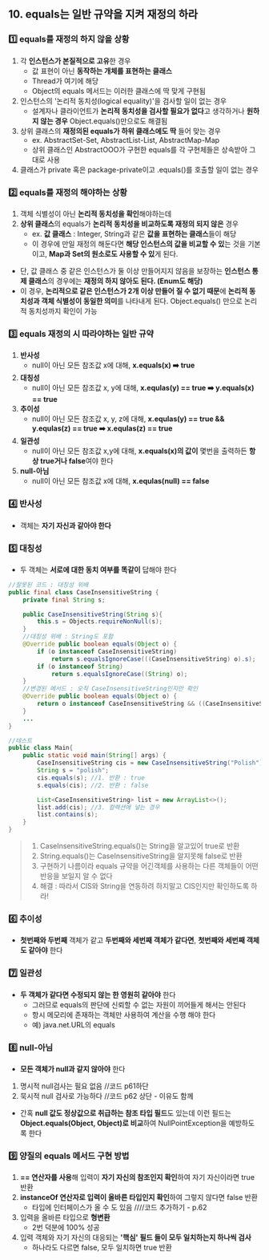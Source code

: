 ## 10. equals는 일반 규약을 지켜 재정의 하라
### 1️⃣ equals를 재정의 하지 않을 상황
1. 각 **인스턴스가 본질적으로 고유**한 경우
    * 값 표현이 아닌 **동작하는 개체를 표현하는 클래스**
    * Thread가 여기에 해당
    * Object의 equals 메서드는 이러한 클래스에 딱 맞게 구현됨
2. 인스턴스의 '논리적 동치성(logical equality)'을 검사할 일이 없는 경우
    * 설계자나 클라이언트가 **논리적 동치성을 검사할 필요가 없다**고 생각하거나 **원하지 않는 경우** Object.equals()만으로도 해결됨
3. 상위 클래스의 **재정의된 equals가 하위 클래스에도 딱** 들어 맞는 경우
    * ex. AbstractSet-Set, AbstractList-List, AbstractMap-Map
    * 상위 클래스인 AbstractOOO가 구현한 equals를 각 구현체들은 상속받아 그대로 사용
4. 클래스가 private 혹은 package-private이고 .equals()를 호출할 일이 없는 경우
### 2️⃣ equals를 재정의 해야하는 상황
1. 객체 식별성이 아닌 **논리적 동치성을 확인**해야하는데
2. **상위 클래스**의 equals가 **논리적 동치성을 비교하도록 재정의 되지 않은** 경우
    * ex. **값 클래스** : Integer, String과 같은 **값을 표현하는 클래스**들이 해당
    * 이 경우에 만일 재정의 해둔다면 **해당 인스턴스의 값을 비교할 수 있**는 것을 기본이고, **Map과 Set의 원소로도 사용할 수 있**게 된다.
* 단, 값 클래스 중 같은 인스턴스가 둘 이상 만들어지지 않음을 보장하는 **인스턴스 통제 클래스**의 경우에는 **재정의 하지 않아도 된다. (Enum도 해당)**
* 이 경우, **논리적으로 같은 인스턴스가 2개 이상 만들어 질 수 없기 때문**에 **논리적 동치성과 객체 식별성이 동일한 의미**를 나타내게 된다. Object.equals() 만으로 논리적 동치성까지 확인이 가능
### 3️⃣ equals 재정의 시 따라야하는 일반 규약
1. **반사성**
     * null이 아닌 모든 참조값 x에 대해, **x.equals(x) ➡️ true**
3. **대칭성**
     * null이 아닌 모든 참조값 x, y에 대해, **x.equlas(y) == true ➡️ y.equals(x) == true**
5. **추이성**
     * null이 아닌 모든 참조값 x, y, z에 대해, **x.equlas(y) == true &&
y.equlas(z) == true ➡️ x.equlas(z) == true**
7. **일관성**
     * null이 아닌 모든 참조값 x,y에 대해, **x.equals(x)의 값이** 몇번을 출력하든 **항상 true거나 false**여야 한다
9. **null-아님**
      * null이 아닌 모든 참조값 x에 대해, **x.equlas(null) == false**
### 4️⃣ 반사성
* 객체는 **자기 자신과 같아야 한다**
### 5️⃣ 대칭성
* 두 객체는 **서로에 대한 동치 여부를 똑같이** 답해야 한다
```java
//잘못된 코드 : 대칭성 위배
public final class CaseInsensitiveString {
    private final String s;

    public CaseInsensitiveString(String s){
        this.s = Objects.requireNonNull(s);
    }
    //대칭성 위배 : String도 포함
    @Override public boolean equals(Object o) {
        if (o instanceof CaseInsensitiveString)
            return s.equalsIgnoreCase(((CaseInsensitiveString) o).s);
        if (o instanceof String)
            return s.equalsIgnoreCase((String) o);
    }
    //변경된 메서드 : 오직 CaseInsensitiveString인지만 확인
    @Override public boolean equals(Object o) {
        return o instanceof CaseInsensitiveString && ((CaseInsensitiveString) o).s.equalsIgnoreCase(s); 
    }
    ...
}

//테스트
public class Main{
    public static void main(String[] args) {
        CaseInsensitiveString cis = new CaseInsensitiveString("Polish");
        String s = "polish";
        cis.equals(s); //1. 반환 : true
        s.equals(cis); //2. 반환 : false

        List<CaseInsensitiveString> list = new ArrayList<>();
        list.add(cis); //3. 컬렉션에 넣는 경우
        list.contains(s);
    }
}
```
> 1. CaseInsensitiveString.equals()는 String을 알고있어 true로 반환
> 2. String.equals()는 CaseInsensitiveString을 알지못해 false로 반환
> 3. 구현하기 나름이라 equals 규약을 어긴객체를 사용하는 다른 객체들이 어떤 반응을 보일지 알 수 없다
> 4. 해결 : 따라서 CIS와 String을 연동하려 하지말고 CIS인지만 확인하도록 하라!
### 6️⃣ 추이성 
* **첫번째와 두번째** 객체가 같고 **두번째와 세번째 객체가 같다면**, **첫번째와 세번째 객체도 같아야** 한다
### 7️⃣ 일관성
* **두 객체가 같다면 수정되지 않는 한 영원히 같아야** 한다
    * 그러므로 equals의 판단에 신뢰할 수 없는 자원이 끼어들게 해서는 안된다
    * 항시 메모리에 존재하는 객체만 사용하여 계산을 수행 해야 한다
    * 예) java.net.URL의 equals
### 8️⃣ null-아님
* **모든 객체가 null과 같지 않아야** 한다
1. 명시적 null검사는 필요 없음 //코드 p61하단
2. 묵시적 null 검사로 가능하다 //코드 p62 상단 - 이유도 함께
* 간혹 **null 값도 정상값으로 취급하는 참조 타입 필드**도 있는데 이런 필드는 **Object.equals(Object, Object)로 비교**하여 NullPointException을 예방하도록 한다
### 9️⃣ 양질의 equals 메서드 구현 방법
1. **== 연산자를 사용**해 입력이 **자기 자신의 참조인지 확인**하여 자기 자신이라면 true 반환
2. **instanceOf 연산자로 입력이 올바른 타입인지 확인**하여 그렇지 않다면 false 반환
    * 타입에 인터페이스가 올 수 도 있음 ////코드 추가하기 - p.62
3. 입력을 올바른 타입으로 **형변환**
    * 2번 덕분에 100% 성공
4. 입력 객체와 자기 자신의 대응되는 **'핵심' 필드 들이 모두 일치하는지 하나씩 검사**
    * 하나라도 다르면 false, 모두 일치하면 true 반환
